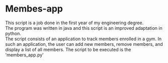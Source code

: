 # Membes-app
This script is a job done in the first year of my engineering degree.<br>
The program was written in java and this script is an improved adaptation in python.<br>
The script consists of an application to track members enrolled in a gym. In such an application, the user can add new members, remove members, and display a list of all members.
The script to be executed is the 'members_app.py'
